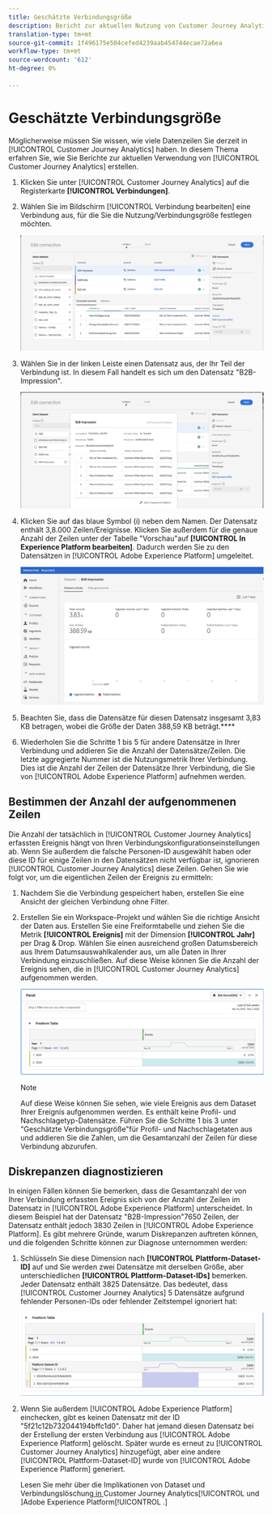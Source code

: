 ```yaml
---
title: Geschätzte Verbindungsgröße
description: Bericht zur aktuellen Nutzung von Customer Journey Analytics
translation-type: tm+mt
source-git-commit: 1f496175e504cefed4239aab454744ecae72a6ea
workflow-type: tm+mt
source-wordcount: '612'
ht-degree: 0%

---
```



# Geschätzte Verbindungsgröße

Möglicherweise müssen Sie wissen, wie viele Datenzeilen Sie derzeit in [!UICONTROL Customer Journey Analytics] haben. In diesem Thema erfahren Sie, wie Sie Berichte zur aktuellen Verwendung von [!UICONTROL Customer Journey Analytics] erstellen.

1. Klicken Sie unter [!UICONTROL Customer Journey Analytics] auf die Registerkarte **[!UICONTROL Verbindungen]**.
1. Wählen Sie im Bildschirm [!UICONTROL Verbindung bearbeiten] eine Verbindung aus, für die Sie die Nutzung/Verbindungsgröße festlegen möchten.

   ![Verbindung bearbeiten](assets/edit-connection.png)

1. Wählen Sie in der linken Leiste einen Datensatz aus, der Ihr Teil der Verbindung ist. In diesem Fall handelt es sich um den Datensatz &quot;B2B-Impression&quot;.

   ![Datensatz](assets/dataset.png)

1. Klicken Sie auf das blaue Symbol (i) neben dem Namen. Der Datensatz enthält 3,8.000 Zeilen/Ereignisse. Klicken Sie außerdem für die genaue Anzahl der Zeilen unter der Tabelle &quot;Vorschau&quot;auf **[!UICONTROL In Experience Platform bearbeiten]**. Dadurch werden Sie zu den Datensätzen in [!UICONTROL Adobe Experience Platform] umgeleitet.

   ![AEP-Dataset-Info](assets/data-size.png)

1. Beachten Sie, dass die Datensätze für diesen Datensatz insgesamt 3,83 KB betragen, wobei die Größe der Daten 388,59 KB beträgt.****

1. Wiederholen Sie die Schritte 1 bis 5 für andere Datensätze in Ihrer Verbindung und addieren Sie die Anzahl der Datensätze/Zeilen. Die letzte aggregierte Nummer ist die Nutzungsmetrik Ihrer Verbindung. Dies ist die Anzahl der Zeilen der Datensätze Ihrer Verbindung, die Sie von [!UICONTROL Adobe Experience Platform] aufnehmen werden.

## Bestimmen der Anzahl der aufgenommenen Zeilen

Die Anzahl der tatsächlich in [!UICONTROL Customer Journey Analytics] erfassten Ereignis hängt von Ihren Verbindungskonfigurationseinstellungen ab. Wenn Sie außerdem die falsche Personen-ID ausgewählt haben oder diese ID für einige Zeilen in den Datensätzen nicht verfügbar ist, ignorieren [!UICONTROL Customer Journey Analytics] diese Zeilen. Gehen Sie wie folgt vor, um die eigentlichen Zeilen der Ereignis zu ermitteln:

1. Nachdem Sie die Verbindung gespeichert haben, erstellen Sie eine Ansicht der gleichen Verbindung ohne Filter.
1. Erstellen Sie ein Workspace-Projekt und wählen Sie die richtige Ansicht der Daten aus. Erstellen Sie eine Freiformtabelle und ziehen Sie die Metrik **[!UICONTROL Ereignis]** mit der Dimension **[!UICONTROL Jahr]** per Drag &amp; Drop. Wählen Sie einen ausreichend großen Datumsbereich aus Ihrem Datumsauswahlkalender aus, um alle Daten in Ihrer Verbindung einzuschließen. Auf diese Weise können Sie die Anzahl der Ereignis sehen, die in [!UICONTROL Customer Journey Analytics] aufgenommen werden.

   ![Workspace-Projekt](assets/event-number.png)

   >[!NOTE]
   >
   >Auf diese Weise können Sie sehen, wie viele Ereignis aus dem Dataset Ihrer Ereignis aufgenommen werden. Es enthält keine Profil- und Nachschlagetyp-Datensätze. Führen Sie die Schritte 1 bis 3 unter &quot;Geschätzte Verbindungsgröße&quot;für Profil- und Nachschlagetaten aus und addieren Sie die Zahlen, um die Gesamtanzahl der Zeilen für diese Verbindung abzurufen.

## Diskrepanzen diagnostizieren

In einigen Fällen können Sie bemerken, dass die Gesamtanzahl der von Ihrer Verbindung erfassten Ereignis sich von der Anzahl der Zeilen im Datensatz in [!UICONTROL Adobe Experience Platform] unterscheidet. In diesem Beispiel hat der Datensatz &quot;B2B-Impression&quot;7650 Zeilen, der Datensatz enthält jedoch 3830 Zeilen in [!UICONTROL Adobe Experience Platform]. Es gibt mehrere Gründe, warum Diskrepanzen auftreten können, und die folgenden Schritte können zur Diagnose unternommen werden:

1. Schlüsseln Sie diese Dimension nach **[!UICONTROL Plattform-Dataset-ID]** auf und Sie werden zwei Datensätze mit derselben Größe, aber unterschiedlichen **[!UICONTROL Plattform-Dataset-IDs]** bemerken. Jeder Datensatz enthält 3825 Datensätze. Das bedeutet, dass [!UICONTROL Customer Journey Analytics] 5 Datensätze aufgrund fehlender Personen-IDs oder fehlender Zeitstempel ignoriert hat:

   ![Aufschlüsselung](assets/data-size2.png)

1. Wenn Sie außerdem [!UICONTROL Adobe Experience Platform] einchecken, gibt es keinen Datensatz mit der ID &quot;5f21c12b732044194bffc1d0&quot;. Daher hat jemand diesen Datensatz bei der Erstellung der ersten Verbindung aus [!UICONTROL Adobe Experience Platform] gelöscht. Später wurde es erneut zu [!UICONTROL Customer Journey Analytics] hinzugefügt, aber eine andere [!UICONTROL Plattform-Dataset-ID] wurde von [!UICONTROL Adobe Experience Platform] generiert.

   Lesen Sie mehr über die Implikationen von Dataset und Verbindungslöschung[ in ](https://experienceleague.adobe.com/docs/analytics-platform/using/cja-overview/cja-faq.html?lang=en#implications-of-deleting-data-components)Customer Journey Analytics[!UICONTROL  und ]Adobe Experience Platform[!UICONTROL .]
